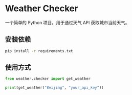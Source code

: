 # Weather Checker

一个简单的 Python 项目，用于通过天气 API 获取城市当前天气。

## 安装依赖

```bash
pip install -r requirements.txt
```

## 使用方式

```python
from weather.checker import get_weather

print(get_weather("Beijing", "your_api_key"))
```
